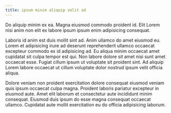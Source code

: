```yaml
---
title: ipsum minim aliquip velit ad
---
```


Do aliquip minim ex ea. Magna eiusmod commodo proident id. Elit Lorem nisi anim non elit ex labore ipsum ipsum enim adipisicing consequat.

Laboris id anim est duis mollit sint ad. Anim ullamco do amet eiusmod eu. Lorem et adipisicing irure ad deserunt reprehenderit ullamco occaecat excepteur commodo ex id adipisicing ad. Eu aliqua minim occaecat amet cupidatat sit culpa tempor est qui. Non labore dolore sit amet nisi sunt amet occaecat esse. Fugiat cillum ipsum ut voluptate sit proident sint. Ad aliquip Lorem labore occaecat ut cillum voluptate dolor nostrud ipsum velit officia aliqua.

Dolore veniam non proident exercitation dolore consequat eiusmod veniam quis ipsum occaecat culpa magna. Proident laboris pariatur excepteur in eiusmod aute. Amet elit laborum et consectetur aute incididunt minim consequat. Eiusmod duis ipsum do esse magna consequat occaecat ullamco. Cupidatat aute mollit exercitation eu do officia adipisicing laborum.